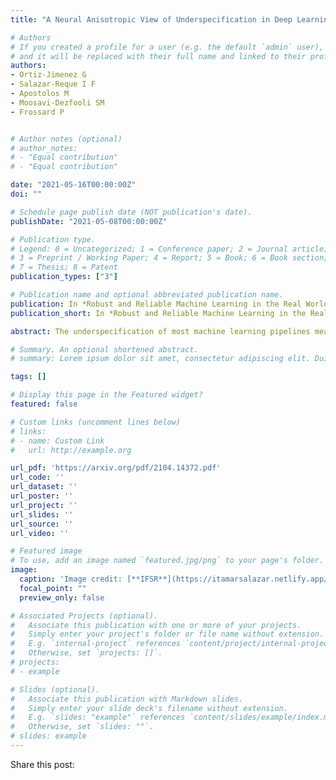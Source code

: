 ```yaml
---
title: "A Neural Anisotropic View of Underspecification in Deep Learning"

# Authors
# If you created a profile for a user (e.g. the default `admin` user), write the username (folder name) here 
# and it will be replaced with their full name and linked to their profile.
authors:
- Ortiz-Jimenez G
- Salazar-Reque I F
- Apostolos M
- Moosavi-Dezfooli SM 
- Frossard P


# Author notes (optional)
# author_notes:
# - "Equal contribution"
# - "Equal contribution"

date: "2021-05-16T00:00:00Z"
doi: ""

# Schedule page publish date (NOT publication's date).
publishDate: "2021-05-08T00:00:00Z"

# Publication type.
# Legend: 0 = Uncategorized; 1 = Conference paper; 2 = Journal article;
# 3 = Preprint / Working Paper; 4 = Report; 5 = Book; 6 = Book section;
# 7 = Thesis; 8 = Patent
publication_types: ["3"]

# Publication name and optional abbreviated publication name.
publication: In *Robust and Reliable Machine Learning in the Real World at the ICLR 2021*
publication_short: In *Robust and Reliable Machine Learning in the Real World at the ICLR 2021*

abstract: The underspecification of most machine learning pipelines means that we cannot rely solely on validation performance to assess the robustness of deep learning systems to naturally occurring distribution shifts. Instead, making sure that a neural network can generalize across a large number of different situations requires to understand the specific way in which it solves a task. In this work, we propose to study this problem from a geometric perspective with the aim to understand two key characteristics of neural network solutions in underspecified settings:How is the geometry of the learned function related to the data representation? And, are deep networks always biased towards simpler solutions, as conjectured in recent literature?  We show that the way neural networks handle the underspecification of these problems is highly dependent on the data representation, affecting both the geometry and the complexity of the learned predictors. Our results highlight that understanding the architectural inductive bias in deep learning is fundamental to address the fairness, robustness, and generalization of these systems..

# Summary. An optional shortened abstract.
# summary: Lorem ipsum dolor sit amet, consectetur adipiscing elit. Duis posuere tellus ac convallis placerat. Proin tincidunt magna sed ex sollicitudin condimentum.

tags: []

# Display this page in the Featured widget?
featured: false

# Custom links (uncomment lines below)
# links:
# - name: Custom Link
#   url: http://example.org

url_pdf: 'https://arxiv.org/pdf/2104.14372.pdf'
url_code: ''
url_dataset: ''
url_poster: ''
url_project: ''
url_slides: ''
url_source: ''
url_video: ''

# Featured image
# To use, add an image named `featured.jpg/png` to your page's folder. 
image:
  caption: 'Image credit: [**IFSR**](https://itamarsalazar.netlify.app/)'
  focal_point: ""
  preview_only: false

# Associated Projects (optional).
#   Associate this publication with one or more of your projects.
#   Simply enter your project's folder or file name without extension.
#   E.g. `internal-project` references `content/project/internal-project/index.md`.
#   Otherwise, set `projects: []`.
# projects:
# - example

# Slides (optional).
#   Associate this publication with Markdown slides.
#   Simply enter your slide deck's filename without extension.
#   E.g. `slides: "example"` references `content/slides/example/index.md`.
#   Otherwise, set `slides: ""`.
# slides: example
---
```


<!--{{% callout note %}}
Click the *Cite* button above to demo the feature to enable visitors to import publication metadata into their reference management software.
{{% /callout %}}

{{% callout note %}}
Create your slides in Markdown - click the *Slides* button to check out the example.
{{% /callout %}}

Supplementary notes can be added here, including [code, math, and images](https://wowchemy.com/docs/writing-markdown-latex/). -->

Share this post:
